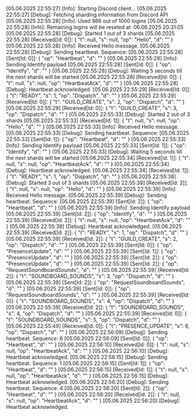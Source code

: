 [05.06.2025 22:55:27] [Info]: Starting Discord client...
[05.06.2025 22:55:27] [Debug]: Fetching sharding information from Discord API
[05.06.2025 22:55:28] [Info]: Used 986 out of 1000 logins
[05.06.2025 22:55:28] [Info]: Remaining logins will be reseted at: 06.06.2025 20:31:05
[05.06.2025 22:55:28] [Debug]: Started 1 out of 3 shards
[05.06.2025 22:55:28] [Received[Id: 0]]: {
  "t": null,
  "s": null,
  "op": "Hello",
  "d": ""
}
[05.06.2025 22:55:28] [Info]: Received Hello message.
[05.06.2025 22:55:28] [Debug]: Sending heartbeat. Sequence: 
[05.06.2025 22:55:28] [Sent[Id: 0]]: {
  "op": "Heartbeat",
  "d": ""
}
[05.06.2025 22:55:28] [Info]: Sending Identify payload
[05.06.2025 22:55:28] [Sent[Id: 0]]: {
  "op": "Identify",
  "d": ""
}
[05.06.2025 22:55:28] [Debug]: Waiting 5 seconds till the next shards will be started
[05.06.2025 22:55:28] [Received[Id: 0]]: {
  "t": null,
  "s": null,
  "op": "HeartbeatAck",
  "d": ""
}
[05.06.2025 22:55:28] [Debug]: Heartbeat acknowledged.
[05.06.2025 22:55:29] [Received[Id: 0]]: {
  "t": "READY",
  "s": 1,
  "op": "Dispatch",
  "d": ""
}
[05.06.2025 22:55:29] [Received[Id: 0]]: {
  "t": "GUILD_CREATE",
  "s": 2,
  "op": "Dispatch",
  "d": ""
}
[05.06.2025 22:55:29] [Received[Id: 0]]: {
  "t": "GUILD_CREATE",
  "s": 3,
  "op": "Dispatch",
  "d": ""
}
[05.06.2025 22:55:33] [Debug]: Started 2 out of 3 shards
[05.06.2025 22:55:33] [Received[Id: 1]]: {
  "t": null,
  "s": null,
  "op": "Hello",
  "d": ""
}
[05.06.2025 22:55:33] [Info]: Received Hello message.
[05.06.2025 22:55:33] [Debug]: Sending heartbeat. Sequence: 
[05.06.2025 22:55:33] [Sent[Id: 1]]: {
  "op": "Heartbeat",
  "d": ""
}
[05.06.2025 22:55:33] [Info]: Sending Identify payload
[05.06.2025 22:55:33] [Sent[Id: 1]]: {
  "op": "Identify",
  "d": ""
}
[05.06.2025 22:55:33] [Debug]: Waiting 5 seconds till the next shards will be started
[05.06.2025 22:55:34] [Received[Id: 1]]: {
  "t": null,
  "s": null,
  "op": "HeartbeatAck",
  "d": ""
}
[05.06.2025 22:55:34] [Debug]: Heartbeat acknowledged.
[05.06.2025 22:55:34] [Received[Id: 1]]: {
  "t": "READY",
  "s": 1,
  "op": "Dispatch",
  "d": ""
}
[05.06.2025 22:55:38] [Debug]: Started 3 out of 3 shards
[05.06.2025 22:55:39] [Received[Id: 2]]: {
  "t": null,
  "s": null,
  "op": "Hello",
  "d": ""
}
[05.06.2025 22:55:39] [Info]: Received Hello message.
[05.06.2025 22:55:39] [Debug]: Sending heartbeat. Sequence: 
[05.06.2025 22:55:39] [Sent[Id: 2]]: {
  "op": "Heartbeat",
  "d": ""
}
[05.06.2025 22:55:39] [Info]: Sending Identify payload
[05.06.2025 22:55:39] [Sent[Id: 2]]: {
  "op": "Identify",
  "d": ""
}
[05.06.2025 22:55:39] [Received[Id: 2]]: {
  "t": null,
  "s": null,
  "op": "HeartbeatAck",
  "d": ""
}
[05.06.2025 22:55:39] [Debug]: Heartbeat acknowledged.
[05.06.2025 22:55:39] [Received[Id: 2]]: {
  "t": "READY",
  "s": 1,
  "op": "Dispatch",
  "d": ""
}
[05.06.2025 22:55:39] [Received[Id: 2]]: {
  "t": "GUILD_CREATE",
  "s": 2,
  "op": "Dispatch",
  "d": ""
}
[05.06.2025 22:55:39] [Sent[Id: 0]]: {
  "op": "PresenceUpdate",
  "d": ""
}
[05.06.2025 22:55:39] [Sent[Id: 1]]: {
  "op": "PresenceUpdate",
  "d": ""
}
[05.06.2025 22:55:39] [Sent[Id: 2]]: {
  "op": "PresenceUpdate",
  "d": ""
}
[05.06.2025 22:55:39] [Sent[Id: 2]]: {
  "op": "RequestSoundboardSounds",
  "d": ""
}
[05.06.2025 22:55:39] [Received[Id: 2]]: {
  "t": "SOUNDBOARD_SOUNDS",
  "s": 3,
  "op": "Dispatch",
  "d": ""
}
[05.06.2025 22:55:39] [Sent[Id: 2]]: {
  "op": "RequestSoundboardSounds",
  "d": ""
}
[05.06.2025 22:55:39] [Sent[Id: 0]]: {
  "op": "RequestSoundboardSounds",
  "d": ""
}
[05.06.2025 22:55:39] [Received[Id: 0]]: {
  "t": "SOUNDBOARD_SOUNDS",
  "s": 4,
  "op": "Dispatch",
  "d": ""
}
[05.06.2025 22:55:39] [Received[Id: 2]]: {
  "t": "SOUNDBOARD_SOUNDS",
  "s": 4,
  "op": "Dispatch",
  "d": ""
}
[05.06.2025 22:55:39] [Received[Id: 0]]: {
  "t": "SOUNDBOARD_SOUNDS",
  "s": 5,
  "op": "Dispatch",
  "d": ""
}
[05.06.2025 22:55:49] [Received[Id: 0]]: {
  "t": "PRESENCE_UPDATE",
  "s": 6,
  "op": "Dispatch",
  "d": ""
}
[05.06.2025 22:56:09] [Debug]: Sending heartbeat. Sequence: 6
[05.06.2025 22:56:09] [Sent[Id: 0]]: {
  "op": "Heartbeat",
  "d": ""
}
[05.06.2025 22:56:10] [Received[Id: 0]]: {
  "t": null,
  "s": null,
  "op": "HeartbeatAck",
  "d": ""
}
[05.06.2025 22:56:10] [Debug]: Heartbeat acknowledged.
[05.06.2025 22:56:15] [Debug]: Sending heartbeat. Sequence: 1
[05.06.2025 22:56:15] [Sent[Id: 1]]: {
  "op": "Heartbeat",
  "d": ""
}
[05.06.2025 22:56:15] [Received[Id: 1]]: {
  "t": null,
  "s": null,
  "op": "HeartbeatAck",
  "d": ""
}
[05.06.2025 22:56:15] [Debug]: Heartbeat acknowledged.
[05.06.2025 22:56:20] [Debug]: Sending heartbeat. Sequence: 4
[05.06.2025 22:56:20] [Sent[Id: 2]]: {
  "op": "Heartbeat",
  "d": ""
}
[05.06.2025 22:56:20] [Received[Id: 2]]: {
  "t": null,
  "s": null,
  "op": "HeartbeatAck",
  "d": ""
}
[05.06.2025 22:56:20] [Debug]: Heartbeat acknowledged.
